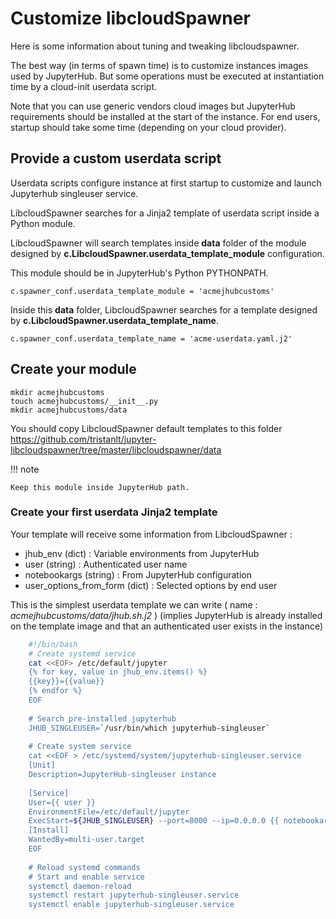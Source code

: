 # Customize libcloudSpawner

Here is some information about tuning and tweaking libcloudspawner. 

The best way (in terms of spawn time) is to customize instances images used by JupyterHub. But some operations must be executed at instantiation time by a cloud-init userdata script.

Note that you can use generic vendors cloud images but JupyterHub requirements should be installed at the start of the instance. For end users, startup should take some time (depending on your cloud provider).  

## Provide a custom userdata script

Userdata scripts configure instance at first startup to customize and launch Jupyterhub singleuser service.

LibcloudSpawner searches for a Jinja2 template of userdata script inside a Python module.

LibcloudSpawner will search templates inside **data** folder of the module designed by **c.LibcloudSpawner.userdata_template_module** configuration.  

This module should be in JupyterHub's Python PYTHONPATH.

```
c.spawner_conf.userdata_template_module = 'acmejhubcustoms'
```

Inside this **data** folder, LibcloudSpawner searches for a template designed by **c.LibcloudSpawner.userdata_template_name**.

```
c.spawner_conf.userdata_template_name = 'acme-userdata.yaml.j2'
```

## Create your module

```
mkdir acmejhubcustoms
touch acmejhubcustoms/__init__.py
mkdir acmejhubcustoms/data
```

You should copy LibcloudSpawner default templates to this folder https://github.com/tristanlt/jupyter-libcloudspawner/tree/master/libcloudspawner/data

!!! note

	Keep this module inside JupyterHub path. 

### Create your first userdata Jinja2 template

Your template will receive some information from LibcloudSpawner :

* jhub_env (dict) : Variable environments from JupyterHub 
* user (string) : Authenticated user name
* notebookargs (string) : From JupyterHub configuration
* user_options_from_form (dict) : Selected options by end user
 
This is the simplest userdata template we can write ( name : _acmejhubcustoms/data/jhub.sh.j2_ )
(implies JupyterHub is already installed on the template image and that an authenticated user exists in the instance)

```bash
	#!/bin/bash
	# Create systemd service
	cat <<EOF> /etc/default/jupyter
	{% for key, value in jhub_env.items() %}
	{{key}}={{value}}
	{% endfor %}
	EOF
	
	# Search pre-installed jupyterhub 
	JHUB_SINGLEUSER=`/usr/bin/which jupyterhub-singleuser`
	
	# Create system service
	cat <<EOF > /etc/systemd/system/jupyterhub-singleuser.service
	[Unit]
	Description=JupyterHub-singleuser instance
	 
	[Service]
	User={{ user }}
	EnvironmentFile=/etc/default/jupyter
	ExecStart=${JHUB_SINGLEUSER} --port=8000 --ip=0.0.0.0 {{ notebookargs }} \$@
	[Install]
	WantedBy=multi-user.target
	EOF
	
	# Reload systemd commands
	# Start and enable service 
	systemctl daemon-reload
	systemctl restart jupyterhub-singleuser.service
	systemctl enable jupyterhub-singleuser.service
```